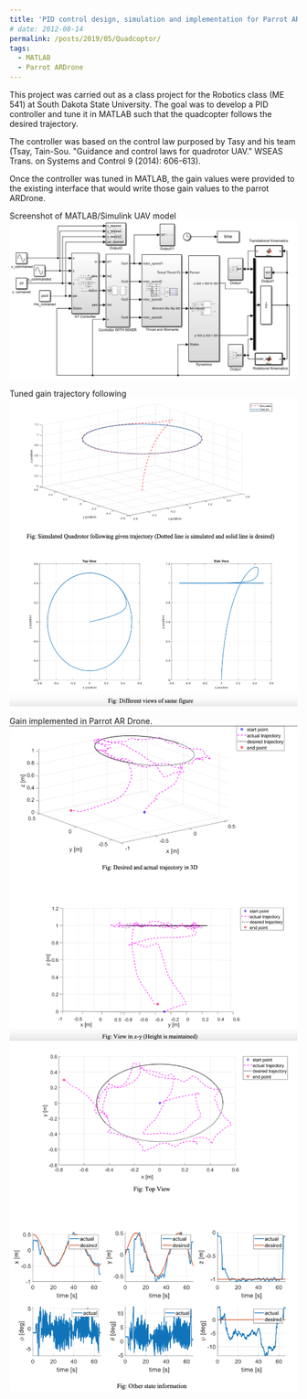 ```yaml
---
title: 'PID control design, simulation and implementation for Parrot ARDrone'
# date: 2012-08-14
permalink: /posts/2019/05/Quadcoptor/
tags:
  - MATLAB
  - Parrot ARDrone
---
```


This project was carried out as a class project for the Robotics class (ME 541) at South Dakota State University. The goal was to develop a PID controller and tune it in MATLAB such that the quadcopter follows the desired trajectory. 

The controller was based on the control law purposed by Tasy and his team (Tsay, Tain-Sou. "Guidance and control laws for quadrotor UAV." WSEAS Trans. on Systems and Control 9 (2014): 606-613). 

Once the controller was tuned in MATLAB, the gain values were provided to the existing interface that would write those gain values to the parrot ARDrone. 

Screenshot of MATLAB/Simulink UAV model
<br/><img src='/images/blog_images/Quad_matlab_model.png'>

Tuned gain trajectory following
<br/><img src='/images/blog_images/Quad_sim_results.png'>

Gain implemented in Parrot AR Drone. 
<br/><img src='/images/blog_images/Quad_result1.png'>
<br/><img src='/images/blog_images/Quad_result2.png'>
